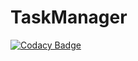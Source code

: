 # TaskManager

[![Codacy Badge](https://api.codacy.com/project/badge/Grade/dfead708502e4c9bb3a281ea455dc765)](https://app.codacy.com/gh/rostik-danyliuk/TaskManager?utm_source=github.com&utm_medium=referral&utm_content=rostik-danyliuk/TaskManager&utm_campaign=Badge_Grade)